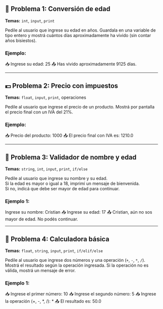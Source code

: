 ## 🧠 Problema 1: Conversión de edad

**Temas:** `int`, `input`, `print`  

Pedile al usuario que ingrese su edad en años. Guardala en una variable de tipo entero y mostrá cuántos días aproximadamente ha vivido (sin contar años bisiestos).

### Ejemplo:
📥 Ingrese su edad: 25
📤 Has vivido aproximadamente 9125 días.



---

## 💵 Problema 2: Precio con impuestos

**Temas:** `float`, `input`, `print`, operaciones

Pedile al usuario que ingrese el precio de un producto. Mostrá por pantalla el precio final con un IVA del 21%.

### Ejemplo:

📥 Precio del producto: 1000
📤 El precio final con IVA es: 1210.0


---



## 🧾 Problema 3: Validador de nombre y edad

**Temas:** `string`, `int`, `input`, `print`, `if/else`

Pedile al usuario que ingrese su nombre y su edad.  
Si la edad es mayor o igual a 18, imprimí un mensaje de bienvenida.  
Si no, indicá que debe ser mayor de edad para continuar.

### Ejemplo 1:
 Ingrese su nombre: Cristian
📥 Ingrese su edad: 17
📤 Cristian, aún no sos mayor de edad. No podés continuar.


---



## 🧮 Problema 4: Calculadora básica

**Temas:** `float`, `string`, `input`, `print`, `if/elif/else`

Pedile al usuario que ingrese dos números y una operación (`+`, `-`, `*`, `/`).  
Mostrá el resultado según la operación ingresada. Si la operación no es válida, mostrá un mensaje de error.

### Ejemplo 1:

📥 Ingrese el primer número: 10
📥 Ingrese el segundo número: 5
📥 Ingrese la operación (+, -, *, /): *
📤 El resultado es: 50.0

